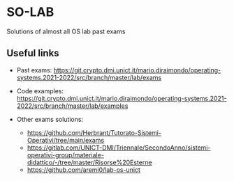 # SO-LAB

Solutions of almost all OS lab past exams

## Useful links
- Past exams: https://git.crypto.dmi.unict.it/mario.diraimondo/operating-systems.2021-2022/src/branch/master/lab/exams

- Code examples: https://git.crypto.dmi.unict.it/mario.diraimondo/operating-systems.2021-2022/src/branch/master/lab/examples

- Other exams solutions:
    - https://github.com/Herbrant/Tutorato-Sistemi-Operativi/tree/main/exams
    - https://gitlab.com/UNICT-DMI/Triennale/SecondoAnno/sistemi-operativi-group/materiale-didattico/-/tree/master/Risorse%20Esterne
    - https://github.com/aremi0/lab-os-unict
